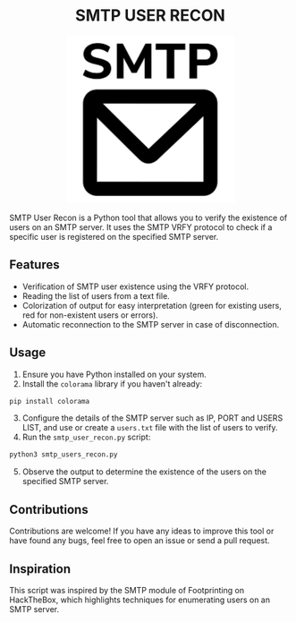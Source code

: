 <h1 align="center">SMTP USER RECON</h1>


<p align="center">
<img src='./Images/images.png' alt='logo' width='300'/>
</p>

SMTP User Recon is a Python tool that allows you to verify the existence of users on an SMTP server. It uses the SMTP VRFY protocol to check if a specific user is registered on the specified SMTP server.

## Features
- Verification of SMTP user existence using the VRFY protocol.
- Reading the list of users from a text file.
- Colorization of output for easy interpretation (green for existing users, red for non-existent users or errors).
- Automatic reconnection to the SMTP server in case of disconnection.

## Usage

1. Ensure you have Python installed on your system.
2. Install the `colorama` library if you haven't already:
```python
pip install colorama
```
3. Configure the details of the SMTP server such as IP, PORT and USERS LIST, and use or create a `users.txt` file with the list of users to verify.
4. Run the `smtp_user_recon.py` script:
```python
python3 smtp_users_recon.py
```
5. Observe the output to determine the existence of the users on the specified SMTP server.

## Contributions

Contributions are welcome! If you have any ideas to improve this tool or have found any bugs, feel free to open an issue or send a pull request.

## Inspiration

This script was inspired by the SMTP module of Footprinting on HackTheBox, which highlights techniques for enumerating users on an SMTP server.

